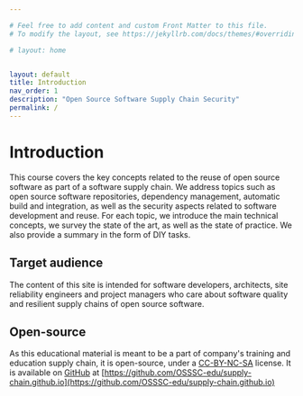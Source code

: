 ```yaml
---

# Feel free to add content and custom Front Matter to this file.
# To modify the layout, see https://jekyllrb.com/docs/themes/#overriding-theme-defaults

# layout: home


layout: default
title: Introduction
nav_order: 1
description: "Open Source Software Supply Chain Security"
permalink: /
---
```


# Introduction

This course covers the key concepts related to the reuse of open source software as part of a software supply chain. We address topics such as open source software repositories, dependency management, automatic build and integration, as well as the security aspects related to software development and reuse. For each topic, we introduce the main technical concepts, we survey the state of the art, as well as the state of practice. We also provide a summary in the form of DIY tasks.

## Target audience

The content of this site is intended for software developers, architects, site reliability engineers and project managers who care about software quality and resilient supply chains of open source software.


## Open-source

As this educational material is meant to be a part of company's training and education supply chain, it is open-source, under a [CC-BY-NC-SA](https://github.com/OSSSC-edu/supply-chain.github.io/blob/main/license.md) license. It is available on [GitHub](https://github.com/) at [https://github.com/OSSSC-edu/supply-chain.github.io](https://github.com/OSSSC-edu/supply-chain.github.io)
